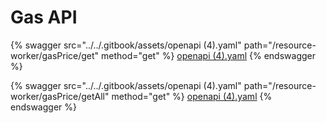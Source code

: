 # Gas API

{% swagger src="../../.gitbook/assets/openapi (4).yaml" path="/resource-worker/gasPrice/get" method="get" %}
[openapi (4).yaml](<../../.gitbook/assets/openapi (4).yaml>)
{% endswagger %}

{% swagger src="../../.gitbook/assets/openapi (4).yaml" path="/resource-worker/gasPrice/getAll" method="get" %}
[openapi (4).yaml](<../../.gitbook/assets/openapi (4).yaml>)
{% endswagger %}
